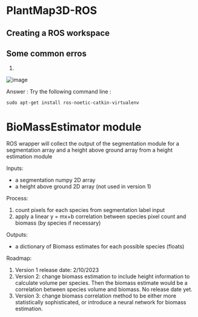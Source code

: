 # PlantMap3D-ROS

## Creating a ROS workspace



## Some common erros

1. 
![image](https://user-images.githubusercontent.com/71589098/218086068-499a5122-87de-429d-a2ca-c7f20ace9aa5.png)

Answer : Try the following command line :

```
sudo apt-get install ros-noetic-catkin-virtualenv
```

# BioMassEstimator module
ROS wrapper will collect the output of the segmentation module for a segmentation array and a height above ground array from a height estimation module

Inputs:
- a segmentation numpy 2D array
- a height above ground 2D array (not used in version 1)

Process:
1. count pixels for each species from segmentation label input
2. apply a linear y = mx+b correlation between species pixel count and biomass (by species if necessary)

Outputs:
- a dictionary of Biomass estimates for each possible species (floats)

Roadmap:
1. Version 1 release date: 2/10/2023
2. Version 2: change biomass estimation to include height information to calculate volume per species. Then the biomass estimate would be a correlation between species volume and biomass. No release date yet.
3. Version 3: change biomass correlation method to be either more statistically sophisticated, or introduce a neural network for biomass estimation.
